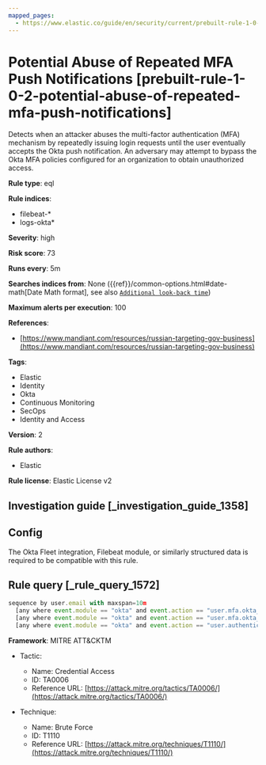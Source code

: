 ```yaml
---
mapped_pages:
  - https://www.elastic.co/guide/en/security/current/prebuilt-rule-1-0-2-potential-abuse-of-repeated-mfa-push-notifications.html
---
```


# Potential Abuse of Repeated MFA Push Notifications [prebuilt-rule-1-0-2-potential-abuse-of-repeated-mfa-push-notifications]

Detects when an attacker abuses the multi-factor authentication (MFA) mechanism by repeatedly issuing login requests until the user eventually accepts the Okta push notification. An adversary may attempt to bypass the Okta MFA policies configured for an organization to obtain unauthorized access.

**Rule type**: eql

**Rule indices**:

* filebeat-*
* logs-okta*

**Severity**: high

**Risk score**: 73

**Runs every**: 5m

**Searches indices from**: None ({{ref}}/common-options.html#date-math[Date Math format], see also [`Additional look-back time`](docs-content://solutions/security/detect-and-alert/create-detection-rule.md#rule-schedule))

**Maximum alerts per execution**: 100

**References**:

* [https://www.mandiant.com/resources/russian-targeting-gov-business](https://www.mandiant.com/resources/russian-targeting-gov-business)

**Tags**:

* Elastic
* Identity
* Okta
* Continuous Monitoring
* SecOps
* Identity and Access

**Version**: 2

**Rule authors**:

* Elastic

**Rule license**: Elastic License v2

## Investigation guide [_investigation_guide_1358]

## Config

The Okta Fleet integration, Filebeat module, or similarly structured data is required to be compatible with this rule.

## Rule query [_rule_query_1572]

```js
sequence by user.email with maxspan=10m
  [any where event.module == "okta" and event.action == "user.mfa.okta_verify.deny_push"]
  [any where event.module == "okta" and event.action == "user.mfa.okta_verify.deny_push"]
  [any where event.module == "okta" and event.action == "user.authentication.sso"]
```

**Framework**: MITRE ATT&CKTM

* Tactic:

    * Name: Credential Access
    * ID: TA0006
    * Reference URL: [https://attack.mitre.org/tactics/TA0006/](https://attack.mitre.org/tactics/TA0006/)

* Technique:

    * Name: Brute Force
    * ID: T1110
    * Reference URL: [https://attack.mitre.org/techniques/T1110/](https://attack.mitre.org/techniques/T1110/)



